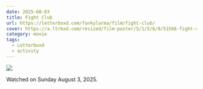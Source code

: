 ```yaml
---
date: 2025-08-03
title: Fight Club
url: https://letterboxd.com/funkylarma/film/fight-club/
cover: https://a.ltrbxd.com/resized/film-poster/5/1/5/6/8/51568-fight-club-0-600-0-900-crop.jpg?v=768b32dfa4
category: movie
tags:
  - Letterboxd
  - activity
---
```


![](https://a.ltrbxd.com/resized/film-poster/5/1/5/6/8/51568-fight-club-0-600-0-900-crop.jpg?v=768b32dfa4)

Watched on Sunday August 3, 2025.
